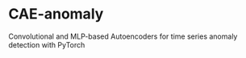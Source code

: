 # CAE-anomaly
Convolutional and MLP-based Autoencoders for time series anomaly detection with PyTorch
